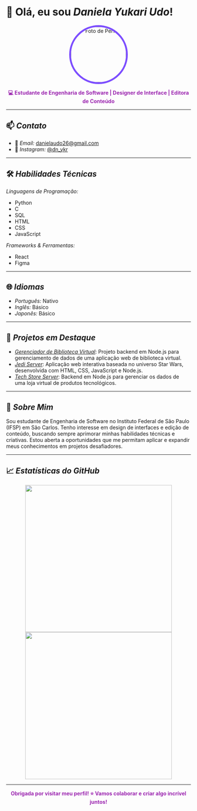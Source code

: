 # 👋 Olá, eu sou *Daniela Yukari Udo*!

<p align="center">
  <img src="https://github.com/dnyukari.png" width="150" height="150" style="border-radius:50%; border: 5px solid #7C4DFF;" alt="Foto de Perfil">
</p>

<p align="center">
  <b style="color: #9C27B0;">💻 Estudante de Engenharia de Software | Designer de Interface | Editora de Conteúdo</b>
</p>

---

## 📫 *Contato*

- 📧 *Email:* [danielaudo26@gmail.com](mailto:danielaudo26@gmail.com)
- 📱 *Instagram:* [@dn_ykr](https://www.instagram.com/dn_ykr/)

---

## 🛠 *Habilidades Técnicas*

*Linguagens de Programação:*
- Python
- C
- SQL
- HTML
- CSS
- JavaScript

*Frameworks & Ferramentas:*
- React
- Figma

---

## 🌐 *Idiomas*

- *Português:* Nativo
- *Inglês:* Básico
- *Japonês:* Básico

---

## 📂 *Projetos em Destaque*

- [*Gerenciador de Biblioteca Virtual*](https://github.com/dnyukari/Gerenciador_de_Biblioteca_Virtual): Projeto backend em Node.js para gerenciamento de dados de uma aplicação web de biblioteca virtual.
- [*Jedi Server*](https://github.com/dnyukari/Jedi_Server): Aplicação web interativa baseada no universo Star Wars, desenvolvida com HTML, CSS, JavaScript e Node.js.
- [*Tech Store Server*](https://github.com/dnyukari/Tech_Store_Server): Backend em Node.js para gerenciar os dados de uma loja virtual de produtos tecnológicos.

---

## 🎯 *Sobre Mim*

Sou estudante de Engenharia de Software no Instituto Federal de São Paulo (IFSP) em São Carlos. Tenho interesse em design de interfaces e edição de conteúdo, buscando sempre aprimorar minhas habilidades técnicas e criativas. Estou aberta a oportunidades que me permitam aplicar e expandir meus conhecimentos em projetos desafiadores.

---

## 📈 *Estatísticas do GitHub*

<p align="center">
  <img src="https://github-readme-stats.vercel.app/api?username=dnyukari&show_icons=true&theme=radical" width="400">
  <img src="https://github-readme-streak-stats.herokuapp.com/?user=dnyukari&theme=dracula" width="400">
</p>

---

<p align="center">
  <b style="color: #9C27B0;">Obrigada por visitar meu perfil! ⭐ Vamos colaborar e criar algo incrível juntos!</b>
</p> 
